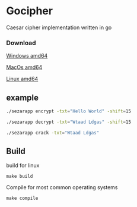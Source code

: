 # Gocipher
Caesar cipher implementation written in go
### Download

[Windows amd64](https://github.com/Gictorbit/go-cipher/raw/master/bin/caesar-cipher-windows-amd64.exe) 

[MacOs amd64](https://github.com/Gictorbit/go-cipher/raw/master/bin/caesar-cipher-darwin-amd64) 

[Linux amd64](https://github.com/Gictorbit/go-cipher/raw/master/bin/caesar-cipher-linux-amd64)

## example
```bash
./sezarapp encrypt -txt="Hello World" -shift=15

./sezarapp decrypt -txt="Wtaad Ldgas" -shift=15

./sezarapp crack -txt="Wtaad Ldgas"
```
## Build
build for linux
```
make build
```
Compile for most common operating systems
```
make compile
```

